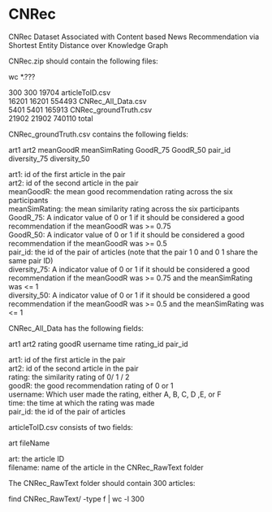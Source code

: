 # CNRec
CNRec Dataset Associated with Content based News Recommendation via Shortest Entity Distance over Knowledge Graph

CNRec.zip should contain the following files:

wc *.???

   300    300  19704 articleToID.csv <br />
 16201  16201 554493 CNRec_All_Data.csv <br />
  5401   5401 165913 CNRec_groundTruth.csv <br />
 21902  21902 740110 total <br />

CNRec_groundTruth.csv contains the following fields:

art1	art2	meanGoodR	meanSimRating	GoodR_75	GoodR_50	pair_id	diversity_75	diversity_50

art1: id of the first article in the pair <br />
art2: id of the second article in the pair <br />
meanGoodR: the mean good recommendation rating across the six participants <br />
meanSimRating: the mean similarity rating across the six participants <br />
GoodR_75: A indicator value of 0 or 1 if it should be considered a good recommendation if the meanGoodR was >= 0.75 <br />
GoodR_50: A indicator value of 0 or 1 if it should be considered a good recommendation if the meanGoodR was >= 0.5 <br />
pair_id: the id of the pair of articles (note that the pair 1 0 and 0 1 share the same pair ID) <br />
diversity_75: A indicator value of 0 or 1 if it should be considered a good recommendation if the meanGoodR was >= 0.75 and the meanSimRating was <= 1 <br />
diversity_50: A indicator value of 0 or 1 if it should be considered a good recommendation if the meanGoodR was >= 0.5 and the meanSimRating was <= 1 <br />

CNRec_All_Data has the following fields:

art1	art2	rating	goodR	username	time	rating_id	pair_id

art1: id of the first article in the pair <br />
art2: id of the second article in the pair <br />
rating: the similarity rating of 0/ 1 / 2 <br />
goodR: the good recommendation rating of 0 or 1 <br />
username: Which user made the rating, either A, B, C, D ,E, or F <br />
time: the time at which the rating was made <br />
pair_id: the id of the pair of articles <br />

articleToID.csv consists of two fields:

art fileName

art: the article ID <br />
filename: name of the article in the CNRec_RawText folder <br />

The CNRec_RawText folder should contain 300 articles:

find CNRec_RawText/ -type f | wc -l
300




